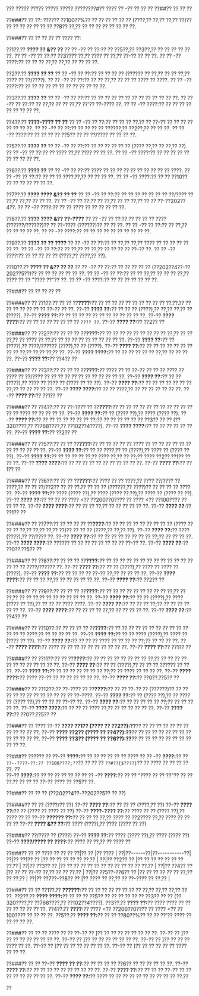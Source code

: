 ??? ????? ????? ????? ????? ????????#?? ???? ?? -?? ?? ?? ??
??##?? ?? ?? ??

??###?? ?? ??:
?????? ??100??%?? ?? ?? ?? ?? ?? ?? (????,?? ??,?? ??,?? ??)?? ?? ?? ?? ?? ?? ?? ?? ??8?? ??,?? ?? ?? ?? ?? ?? ?? ?? ??.

??###?? ?? ?? ?? ?? ?? ???? ??:

??1??.?? **???? ?? &?? ??**
??  ?? -?? ?? ??:?? ?? ??5??,?? ??3??,?? ?? ?? ?? ?? ?? ??.
??  ?? -?? ?? ??:?? ??3???? ??,?? ???? ?? ??,?? ??-?? ?? ?? ??.
??  ?? -?? ????:?? ?? ?? ?? ??,?? ??,?? ?? ?? ?? ??.

??2??.?? **???? ?? ??**
??  ?? -?? ?? ??:?? ?? ?? ?? ?? (?????? ?? ??,?? ?? ?? ??,?? ???? ?? ??/????).
??  ?? -?? ?? ??:?? ?? ?? ??,?? ?? ?? ?? ???? ?? ????.
??  ?? -?? ????:?? ?? ?? ?? ?? ?? ?? ?? ?? ?? ?? ?? ??.

??3??.?? **???? ??**
??  ?? -?? ?? ??:?? ?? ?? ?? ?? ?? ?? ?? ?? ?? ?? ?? ?? ??.
??  ?? -?? ?? ??:?? ?? ??,?? ?? ?? ??,?? ??'?? ??-???? ??.
??  ?? -?? ????:?? ?? ?? ?? ?? ?? ?? ?? ?? ??.

??4??.?? **????-???? ?? ??**
??  ?? -?? ?? ??:?? ?? ?? ?? ??.?? ?? ??-?? ?? ?? ?? ?? ?? ?? ?? ??.
??  ?? -?? ?? ??:?? ?? ?? ?? ?? ??????,?? ??2??,?? ?? ?? ??.
??  ?? -?? ????:?? ?? ?? ?? ?? ??5?? ?? ?? ??/???? ?? ?? ?? ??.

??5??.?? **???? ??**
??  ?? -?? ?? ??:?? ?? ?? ?? ?? ?? ?? (???? ??,?? ?? ??,?? ??).
??  ?? -?? ?? ??:?? ?? ???? ??,?? ???? ?? ?? ??.
??  ?? -?? ????:?? ?? ?? ?? ?? ?? ?? ?? ?? ?? ??.

??6??.?? **???? ??**
??  ?? -?? ?? ??:?? ???? ?? ?? ?? ?? ?? ?? ?? ?? ?? ?? ????.
??  ?? -?? ?? ??:?? ?? ?? ?? ????.??,?? ?? ?? ?? ??.
??  ?? -?? ????:?? ?? ?? ??10?? ?? ?? ?? ?? ?? ?? ??.

??7??.?? **???? ???? &?? ?? ??**
??  ?? -?? ?? ??:?? ?? ?? ?? ?? ?? ?? ?? ??/???? ?? ??,?? ??,?? ?? ?? ??.
??  ?? -?? ?? ??:?? ?? ??,?? ?? ?? ??,?? ?? ?? ??-??202??4??.
??  ?? -?? ????:?? ?? ?? ???? ?? ?? ?? ?? ?? ??.

??8??.?? **???? ???? &?? ??-????**
??  ?? -?? ?? ??:?? ?? ?? ?? ?? ???? (??????/??????)?? ?? ??-???? (??????)?? ?? ?? ??.
??  ?? -?? ?? ??:?? ?? ??,?? ?? ?? ?? ?? ??.
??  ?? -?? ????:?? ?? ?? ?? ?? ?? ?? ?? ?? ?? ??.

??9??.?? **???? ?? ?? ????**
??  ?? -?? ?? ??:?? ?? ??,?? ??,?? ???? ?? ?? ?? ?? ?? ?? ??.
??  ?? -?? ?? ??:?? ?? ??,?? ?? ??,?? ?? ?? ?? ?? ??-?? ??.
??  ?? -?? ????:?? ?? ?? ?? ?? ?? (????,?? ????,?? ??).

??10??.?? **???? ?? &?? ?? ??**
??   ?? -?? ?? ??:?? ?? ?? ?? ?? ?? (??202??4??-??202??5??)?? ?? ?? ?? ?? ?? ?? ??.
??   ?? -?? ?? ??:?? ?? ?? ??,?? ?? ?? ?? ??,?? ???? ?? ?? "???? ??"?? ??.
??   ?? -?? ????:?? ?? ?? ?? ?? ?? ?? ??.

??###?? ?? ?? ?? ?? ??

??####?? ?? ??1??:?? ?? ??
??**????:**?? ?? ?? ?? ?? ?? ?? ?? ?? ?? ?? ??.??.?? ?? ?? ?? ?? ?? ?? ?? ??-?? ?? ??.
??-?? **???? ??:**?? ?? ?? ?? (????),?? ??,?? ??.?? ?? (????).
??-?? **???? ??:**?? ?? ?? ?? ?? ?? ?? ?? ?? ?? ?? ?? ??.
??-?? **???? ????:**?? ?? ?? ?? ?? ?? ?? ?? ?? `???? ??`.
??-?? **???? ??:**?? ??2?? ??

??####?? ?? ??2??:?? ?? ?? ??
??**????:**?? ?? ?? ?? ?? ?? ?? ?? ?? ?? ??,?? ?? ?? ??,?? ?? ???? ?? ??.?? ?? ?? ?? ?? ?? ?? ?? ?? ?? ??.
??-?? **???? ??:**?? ?? (????),?? ????/?????? (????),?? ?? (????).
??-?? **???? ??:**?? ?? ?? ?? ?? ?? ?? ?? ?? ?? ??,?? ??,?? ??,?? ??.
??-?? **???? ????:**?? ?? ?? ?? ?? ?? ?? ??,?? ?? ?? ?? ??.
??-?? **???? ??:**?? ??4?? ??

??####?? ?? ??3??:?? ?? ?? ??
??**????:**?? ???? ?? ?? ??-?? ?? ?? ?? ???? ?? ???? ?? ??/???? ?? ?? ?? ?? ?? ?? ?? ?? ?? ?? ?? ??.
??-?? **???? ??:**?? ?? ?? (????),?? ???? ?? ???? ?? (???? ?? ?? ??).
??-?? **???? ??:**?? ?? ?? ?? ?? ?? ?? ?? ??;?? ?? ?? ?? ?? ??.
??-?? **???? ????:**?? ?? ?? ????,?? ?? ?? ?? ?? ?? ?? ??.
??-?? **???? ??:**?? ??1?? ??

??####?? ?? ??4??:?? ?? ??-???? ??
??**????:**?? ?? ?? ?? ?? ?? ?? ?? ?? ?? ?? ?? ?? ?? ???? ?? ?? ?? ?? ??.
??-?? **???? ??:**?? ?? (???? ??),?? ???? (???? ??).
??-?? **???? ??:**?? ?? ?? ?? ?? ?? ?? ?? ??;?? ?? ?? ?? ?? ?? ?? ??3?? ?? ?? (??320????,?? ??768????,?? ??102??4????).
??-?? **???? ????:**?? ?? ?? ?? ?? ?? ?? ??.
??-?? **???? ??:**?? ??2?? ??

??####?? ?? ??5??:?? ?? ??
??**????:**?? ?? ?? ?? ?? ?? ???? ?? ?? ?? ?? ?? ?? ?? ?? ?? ?? ?? ?? ??.
??-?? **???? ??:**?? ?? ?? ????,?? ?? (????),?? ???? ?? (???? ?? ??).
??-?? **???? ??:**?? ?? ?? ?? ?? ??,?? ???? ??,?? ?? ??;?? ???? ??2??.??1?? ?? ?? ??.
??-?? **???? ????:**?? ?? ?? ?? ?? ?? ?? ?? ?? ?? ?? ??.
??-?? **???? ??:**?? ??1?? ??

??####?? ?? ??6??:?? ?? ??
??**????:**?? ???? ?? ?? ????,?? ???? ??/???? ?? ????,?? ?? ?? ??/??2?? ?? ?? ??.?? ?? ?? ?? (??????,?? ????)?? ?? ?? ?? ?? ???? ??.
??-?? **???? ??:**?? ???? (???? ??),?? ???? (???? ??.??),?? ???? ?? (???? ?? ??).
??-?? **???? ??:**?? ?? ?? ?? ???? <?? ??200??0???? ?? ???? <?? ??100???? ?? ?? ?? ??.
??-?? **???? ????:**?? ?? ?? ?? ??,?? ?? ?? ?? ?? ?? ??.
??-?? **???? ??:**?? ??1?? ??

??####?? ?? ??7??:?? ?? ?? ?? ??
??**????:**?? ?? ?? ?? ?? ?? ?? ?? ?? ?? (???? ?? ?? ?? ??,?? ??,?? ??,?? ??)?? ?? ?? ?? (????,?? ??,?? ??).
??-?? **???? ??:**?? ???? (????),?? ??/???? ??.
??-?? **???? ??:**?? ?? ?? ?? ?? ?? ?? ?? ?? ??;?? ?? ?? ?? ??.
??-?? **???? ????:**?? ?????? ?? ?? ?? ?? ?? ?? ?? ?? ??-?? ??.
??-?? **???? ??:**?? ??0??.??5?? ??

??####?? ?? ??8??:?? ?? ?? ??
??**????:**?? ?? ?? ?? ?? ?? ?? ?? ?? ?? ?? ?? ?? ?? ?? ?? ?? ????/?????? ??.
??-?? **???? ??:**?? ?? ?? (????),?? ???? ?? ???? ?? (????).
??-?? **???? ??:**?? ?? ?? ?? ?? ??-?? ??;?? ?? ?? ?? ??.
??-?? **???? ????:**?? ?? ?? ?? ??,?? ?? ?? ?? ?? ?? ??.
??-?? **???? ??:**?? ??2?? ??

??####?? ?? ??9??:?? ?? ?? ??
??**????:**?? ?? ?? ?? ?? ?? ?? ?? ?? ?? ??,?? ?? ??,?? ?? ?? ??.?? ?? ?? ?? ?? ?? ?? ??.
??-?? **???? ??:**?? ?? ?? (????),?? ???? (???? ?? ??),?? ?? ?? ?? ???? ????.
??-?? **???? ??:**?? ?? ?? ?? ??;?? ?? ?? ?? ?? ?? ?? ??.
??-?? **???? ????:**?? ?? ?? ?? ?? ??,?? ?? ?? ?? ?? ??.
??-?? **???? ??:**?? ??4?? ??

??####?? ?? ??10??:?? ?? ?? ?? ??
??**????:**?? ?? ?? ?? ?? ?? ?? ?? ?? ?? ?? ?? ?? ?? ?? ????.?? ?? ?? ?? ?? ??.
??-?? **???? ??:**?? ?? ?? ???? (????),?? ???? ?? (???? ?? ??).
??-?? **???? ??:**?? ?? ?? ?? ???? ?? ?? ?? ?? ??;?? ?? ?? ?? ??.
??-?? **???? ????:**?? ???? ?? ?? ?? ?? ?? ?? ?? ?? ?? ??.
??-?? **???? ??:**?? ??1?? ??

??####?? ?? ??11??:?? ??
??**????:**?? ?? ?? ?? ?? ?? ?? ?? ?? ??.?? ?? ?? ?? ?? ?? ?? ?? ?? ?? ?? ?? ??.
??-?? **???? ??:**?? ?? ?? (????),?? ?? ?? ?? ?????? ?? ?? ??.
??-?? **???? ??:**?? ?? ?? ?? ?? ?? ?? ?? ??;?? ?? ???? ?? ?? ?? ??.
??-?? **???? ????:**?? ???? ??-?? ?? ?? ?? ?? ?? ?? ??.
??-?? **???? ??:**?? ??0??.??5?? ??

??####?? ?? ??12??:?? ??-???? ??
??**????:**?? ?? ?? ??-?? ?? (??????)?? ?? ?? ?? ?? ?? ?? ?? ?? ?? ?? ?? ?? ??-????.
??-?? **???? ??:**?? ?? (???? ??),?? ?? ???? ?? (???? ??),?? ?? ?? ?? ??-?? ??.
??-?? **???? ??:**?? ?? ?? ?? ?? ?? ??;?? ?? ?? ?? ?? ??.
??-?? **???? ????:**?? ?? ?? ?? ???? ??,?? ?? ?? ?? ?? ?? ??.
??-?? **???? ??:**?? ??0??.??5?? ??

??###?? ?? ????
??-?? **???? ??1?? (???? ?? ??2??):??**?? ?? ?? ?? ?? ?? ?? ?? ?? ?? ?? ?? ??.
??-?? **???? ??2?? (???? ?? ??4??):??**?? ?? ?? ?? ?? ?? ?? ?? ?? ?? ?? ?? ?? ??.
??-?? **???? ??3?? (???? ?? ??6??):??**?? ?? ?? ?? ?? ?? ?? ?? ?? ?? ?? ??.

??###?? ?????? ??
??-?? **????:**?? ?? ?? ?? ?? ?? ?? ????
?? ?? -?? **????:**?? ?? `??--????-??:?? ??100????;??`?? ?? ?? ?? `??#??{$????}`?? ?? ???? ?? ?? ?? ?? ??.
??  
??-?? **????:**?? ?? ?? ?? ?? ?? ??
?? ?? -?? **????:**?? ?? ?? "???? ?? ?? ??"?? ?? ?? ??.?? ?? ?? ?? ??-?? ???? ?? ??5?? ??.

??###?? ?? ?? ?? (??202??4??-??202??5?? ?? ??)

??####?? ?? ?? (????/?? ??)
??-?? **???? ??:**?? ?? ?? ?? (????,?? ??)
??-?? **???? ??:**?? ?? (???? ?? ???? ?? ??)
??-?? **????-???? ??:**?? ???? ?? ?? (???? ??),?? ???? ?? ??
??-?? **?????? ??:**?? ?? ?? ?? ??,?? ???? ?? ??2???? ??,?? ???? ?? ?? ?? ??
??-?? **???? &?? ??:**?? ???? (????),?? ???? (???? ?? ??)

??####?? ??/???? ?? (????)
??-?? **???? ??:**?? ???? (???? ??),?? ???? (???? ??)
??-?? **????/???? ?? ????:**?? ???? ?? ??,?? ?? ???? ??

??###?? ?? ?? ???? ?? ?? ??
??|?? ?? |?? ???? |
??|??------??|??-----------??|
??|?? ??1??   ?? |?? ?? ?? ?? ?? ?? ??.?? |
??|?? ??2??   ?? |?? ?? ?? ?? ?? ?? ?? ??.?? |
??|?? ??3??   ?? |?? ?? ?? ?? ?? ?? ?? ?? ?? ?? ?? ?? ??.?? |
??|?? ??4??   ?? |?? ?? ?? ??-?? ??,?? ?? ?? ??.?? |
??|?? ??5??-??6?? ?? |?? ?? ?? ?? ?? ?? ??;?? ?? ??.?? |
??|?? ??7??-??8?? ?? |?? ???? ?? ??,?? ?? ??-???? ?? ??.?? |

??###?? ?? ??
??1??.?? **??????:**?? ?? ?? ?? ?? ?? ?? ?? ?? ??,?? ??,?? ??,?? ?? ??.
??2??.?? **???? ????:**?? ?? ?? ?? ??5?? ?? ?? ?? ?? ?? ?? ??3?? ?? ?? (??320????,?? ??768????,?? ??102??4????).
??3??.?? **???? ??:**?? ???? ???? ?? ?? ?? ?? ?? ?? ?? ??.
??4??.?? **????:**?? ???? <?? ??200??0???? ?? ???? <?? ??100???? ?? ?? ?? ??.
??5??.?? **???? ??:**?? ?? ?? ??80??%?? ?? ?? ??'?? ???? ?? ?? ?? ?? ??.

??###?? ?? ?? ?? ???? ?? ??
??-?? ?? ]?? ?? ?? ?? ?? ?? ?? ?? ??.
??-?? ?? ]?? ?? ?? ?? ?? ?? ?? ?? ??.
??-?? ?? ]?? ?? ?? ?? ?? ?? ?? ??.
??-?? ?? ]?? ?? ?? ?? ???? ?? ??.
??-?? ?? ]?? ?? ?? ?? ?? ?? ?? ??.
??-?? ?? ]?? ?? ?? ?? ?? ?? ???? ?? ?? ??.

??###?? ?? ??
??-?? **???? ?? ??:**?? ?? ?? ?? ?? ??6?? ?? ?? ?? ?? ?? ??.
??-?? **???? ??:**?? ?? ?? ?? ?? ?? ?? ?? ?? ?? ??.
??-?? **???? ??:**?? ?? ?? ?? ??-?? ?? ?? ?? ?? ?? ?? ?? ?? ??.
??-?? **???? ??:**?? ???? ?? ?? ?? ?? ?? ?? ?? ?? ?? ?? ??.??

??